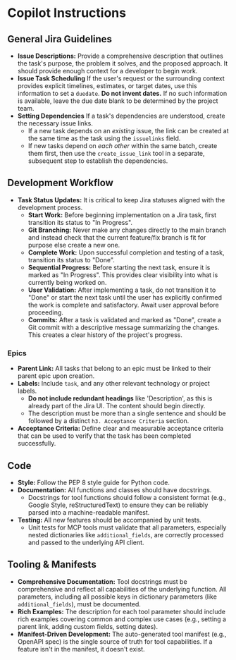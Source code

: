 # Copilot Instructions

## General Jira Guidelines
*   **Issue Descriptions:** Provide a comprehensive description that outlines the task's purpose, the problem it solves, and the proposed approach. It should provide enough context for a developer to begin work.
*   **Issue Task Scheduling** If the user's request or the surrounding context provides explicit timelines, estimates, or target dates, use this information to set a `duedate`. **Do not invent dates.** If no such information is available, leave the due date blank to be determined by the project team.
*   **Setting Dependencies** If a task's dependencies are understood, create the necessary issue links.
    *   If a new task depends on an *existing* issue, the link can be created at the same time as the task using the `issuelinks` field.
    *   If new tasks depend on *each other* within the same batch, create them first, then use the `create_issue_link` tool in a separate, subsequent step to establish the dependencies.

## Development Workflow
*   **Task Status Updates:** It is critical to keep Jira statuses aligned with the development process.
    *   **Start Work:** Before beginning implementation on a Jira task, first transition its status to "In Progress".
    *   **Git Branching:** Never make any changes directly to the main branch and instead check that the current feature/fix branch is fit for purpose else create a new one.
    *   **Complete Work:** Upon successful completion and testing of a task, transition its status to "Done".
    *   **Sequential Progress:** Before starting the next task, ensure it is marked as "In Progress". This provides clear visibility into what is currently being worked on.
    *   **User Validation:** After implementing a task, do not transition it to "Done" or start the next task until the user has explicitly confirmed the work is complete and satisfactory. Await user approval before proceeding.
    *   **Commits:** After a task is validated and marked as "Done", create a Git commit with a descriptive message summarizing the changes. This creates a clear history of the project's progress.

### Epics
*   **Parent Link:** All tasks that belong to an epic must be linked to their parent epic upon creation.
*   **Labels:** Include `task`, and any other relevant technology or project labels.
    *   **Do not include redundant headings** like 'Description', as this is already part of the Jira UI. The content should begin directly.
    *   The description must be more than a single sentence and should be followed by a distinct `h3. Acceptance Criteria` section.
*   **Acceptance Criteria:** Define clear and measurable acceptance criteria that can be used to verify that the task has been completed successfully.

## Code
*   **Style:** Follow the PEP 8 style guide for Python code.
*   **Documentation:** All functions and classes should have docstrings.
    *   Docstrings for tool functions should follow a consistent format (e.g., Google Style, reStructuredText) to ensure they can be reliably parsed into a machine-readable manifest.
*   **Testing:** All new features should be accompanied by unit tests.
    *   Unit tests for MCP tools must validate that all parameters, especially nested dictionaries like `additional_fields`, are correctly processed and passed to the underlying API client.

## Tooling & Manifests

*   **Comprehensive Documentation:** Tool docstrings must be comprehensive and reflect all capabilities of the underlying function. All parameters, including all possible keys in dictionary parameters (like `additional_fields`), must be documented.
*   **Rich Examples:** The description for each tool parameter should include rich examples covering common and complex use cases (e.g., setting a parent link, adding custom fields, setting dates).
*   **Manifest-Driven Development:** The auto-generated tool manifest (e.g., OpenAPI spec) is the single source of truth for tool capabilities. If a feature isn't in the manifest, it doesn't exist.